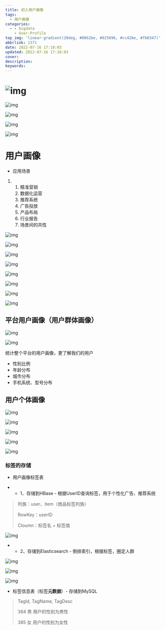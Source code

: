 ```yaml
---
title: 初入用户画像
tags:
  - 用户画像
categories:
  - - bigdata
    - User-Profile
top_img: 'linear-gradient(20deg, #0062be, #925696, #cc426e, #fb0347)'
abbrlink: 2371
date: 2022-07-16 17:18:03
updated: 2022-07-16 17:18:03
cover:
description:
keywords:
---
```


# ![img](https://cdn.nlark.com/yuque/0/2022/png/2500465/1657964933349-cdb78ce8-c129-4bcb-a488-1f7893d60951.png)

![img](https://cdn.nlark.com/yuque/0/2022/png/2500465/1657968667409-a69d4ea1-0109-4256-b82c-0c0c9a1140a8.png)

![img](https://cdn.nlark.com/yuque/0/2022/png/2500465/1657968859817-eeae0216-172c-4263-ad92-dd54bc9a3e49.png)

![img](https://cdn.nlark.com/yuque/0/2022/png/2500465/1657970317537-eeb1a873-b622-4295-bb77-bf647ac8bf82.png)

![img](https://cdn.nlark.com/yuque/0/2022/png/2500465/1657969697929-6449077d-1147-45a9-85ab-e6ba911ed237.png)

# 用户画像

- 应用场景

1. 1. 精准营销
   2. 数据化运营
   3. 推荐系统
   4. 广告投放
   5. 产品布局
   6. 行业报告
   7. 场景间的共性

![img](https://cdn.nlark.com/yuque/0/2022/png/2500465/1657964826208-f018b6ec-15cb-45ce-8f61-022a18c56ff0.png)

![img](https://cdn.nlark.com/yuque/0/2022/png/2500465/1657964865703-6839d76a-6684-4520-92aa-284db00a5c53.png)

![img](https://cdn.nlark.com/yuque/0/2022/png/2500465/1657965034189-2ce05463-eb5e-4269-998e-c23d98c9036e.png)

![img](https://cdn.nlark.com/yuque/0/2022/png/2500465/1657965062495-0b7a89f8-5185-4590-a1c8-9f2aa58295d1.png)

![img](https://cdn.nlark.com/yuque/0/2022/png/2500465/1657965084978-3bedec8e-2263-4404-ba1b-70715b55fa4d.png)

![img](https://cdn.nlark.com/yuque/0/2022/png/2500465/1657965117870-d6391669-0922-41fe-953d-4aa57785c0bd.png)

![img](https://cdn.nlark.com/yuque/0/2022/png/2500465/1657965147545-19b2219e-f017-4dfe-8454-59928015904d.png)

![img](https://cdn.nlark.com/yuque/0/2022/png/2500465/1657965165090-939ae364-e19c-455c-8121-04eb94795607.png)

## 平台用户画像（用户群体画像）

![img](https://cdn.nlark.com/yuque/0/2022/png/2500465/1657963821022-c48933fc-dafd-4c9b-9db9-af85fc84aa53.png)

![img](https://cdn.nlark.com/yuque/0/2022/png/2500465/1657963862801-930ad384-d3d7-4110-804c-441e0b754ebf.png)



统计整个平台的用户画像，更了解我们的用户

- 性别比例
- 年龄分布
- 城市分布
- 手机系统、型号分布

## 用户个体画像

![img](https://cdn.nlark.com/yuque/0/2022/png/2500465/1657967347237-aff38b75-fbdb-4698-a17f-33990ea130b4.png)

![img](https://cdn.nlark.com/yuque/0/2022/png/2500465/1657967925952-df8b9a9b-edd8-47af-8a56-732e346a1219.png)

![img](https://cdn.nlark.com/yuque/0/2022/png/2500465/1657967976515-4e605319-54b0-430b-83f2-da4655cf61ec.png)

![img](https://cdn.nlark.com/yuque/0/2022/png/2500465/1657967057844-1e450af9-5466-4149-97da-f4993b741519.png)

![img](https://cdn.nlark.com/yuque/0/2022/png/2500465/1657968173261-a3d676b1-db1b-4d40-b4f1-ae6a6b91fa63.png)



### 标签的存储

- 用户画像标签表

- - 1、存储到HBase - 根据UserID查询标签，用于个性化广告、推荐系统

> 列族：user、item（商品标签列族）
>
> RowKey：userID
>
> Cloumn：标签名 + 标签值

![img](https://cdn.nlark.com/yuque/0/2022/png/2500465/1657966057558-60b2c61b-2513-42d1-8e2f-2fde427d9e9d.png)

- - 2、存储到Elasticsearch - 倒排索引，根据标签，圈定人群

![img](https://cdn.nlark.com/yuque/0/2022/png/2500465/1657966542279-5879e05c-cf3a-4f15-9718-842c02cb729b.png)

![img](https://cdn.nlark.com/yuque/0/2022/png/2500465/1657970155892-d692d44c-4ba7-4087-9e64-a218d6a07f54.png)

![img](https://cdn.nlark.com/yuque/0/2022/png/2500465/1657966569582-646027f7-ed6d-46d6-9567-b66e083d3a89.png)

- 标签信息表（标签**元数据**）- 存储到MySQL

> TagId,	TagName,	TagDesc
>
> 384		男			用户的性别为男性
>
> 385		女			用户的性别为女性
